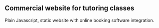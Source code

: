 ## Commercial website for tutoring classes

Plain Javascript, static website with online booking software integration.
